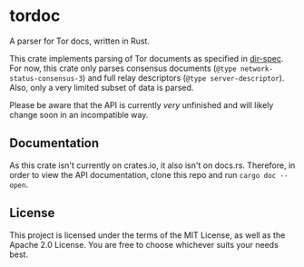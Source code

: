# tordoc

A parser for Tor docs, written in Rust.

This crate implements parsing of Tor documents as specified in
[dir-spec](https://gitlab.torproject.org/tpo/core/torspec/-/blob/main/dir-spec.txt).
For now, this crate only parses consensus documents (`@type network-status-consensus-3`)
and full relay descriptors (`@type server-descriptor`).
Also, only a very limited subset of data is parsed.

Please be aware that the API is currently _very_ unfinished and will likely
change soon in an incompatible way.

## Documentation

As this crate isn't currently on crates.io, it also isn't on docs.rs.
Therefore, in order to view the API documentation,
clone this repo and run `cargo doc --open`.

## License

This project is licensed under the terms of the MIT License,
as well as the Apache 2.0 License.
You are free to choose whichever suits your needs best.
